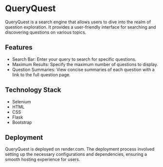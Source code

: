 # QueryQuest

QueryQuest is a search engine that allows users to dive into the realm of question exploration. 
It provides a user-friendly interface for searching and discovering questions on various topics.

## Features

- Search Bar: Enter your query to search for specific questions.
- Maximum Results: Specify the maximum number of questions to display.
- Question Summaries: View concise summaries of each question with a link to the full question page.

## Technology Stack
- Selenium
- HTML
- CSS
- Flask
- Bootstrap

## Deployment

QueryQuest is deployed on render.com. The deployment process involved setting up the necessary configurations and dependencies, ensuring a smooth hosting experience for users.


